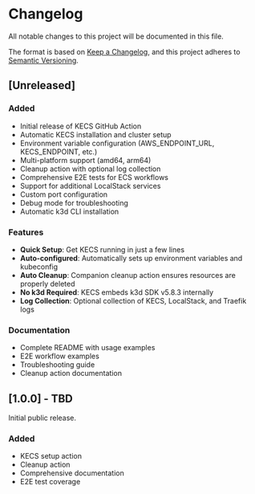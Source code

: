 # Changelog

All notable changes to this project will be documented in this file.

The format is based on [Keep a Changelog](https://keepachangelog.com/en/1.0.0/),
and this project adheres to [Semantic Versioning](https://semver.org/spec/v2.0.0.html).

## [Unreleased]

### Added
- Initial release of KECS GitHub Action
- Automatic KECS installation and cluster setup
- Environment variable configuration (AWS_ENDPOINT_URL, KECS_ENDPOINT, etc.)
- Multi-platform support (amd64, arm64)
- Cleanup action with optional log collection
- Comprehensive E2E tests for ECS workflows
- Support for additional LocalStack services
- Custom port configuration
- Debug mode for troubleshooting
- Automatic k3d CLI installation

### Features
- **Quick Setup**: Get KECS running in just a few lines
- **Auto-configured**: Automatically sets up environment variables and kubeconfig
- **Auto Cleanup**: Companion cleanup action ensures resources are properly deleted
- **No k3d Required**: KECS embeds k3d SDK v5.8.3 internally
- **Log Collection**: Optional collection of KECS, LocalStack, and Traefik logs

### Documentation
- Complete README with usage examples
- E2E workflow examples
- Troubleshooting guide
- Cleanup action documentation

## [1.0.0] - TBD

Initial public release.

### Added
- KECS setup action
- Cleanup action
- Comprehensive documentation
- E2E test coverage
